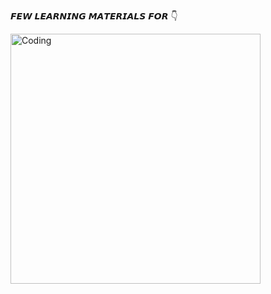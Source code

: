 𝙁𝙀𝙒 𝙇𝙀𝘼𝙍𝙉𝙄𝙉𝙂 𝙈𝘼𝙏𝙀𝙍𝙄𝘼𝙇𝙎 𝙁𝙊𝙍 👇

<img align="center" alt="Coding" width="400" src="https://media.makeameme.org/created/ethical-hacking.jpg">
